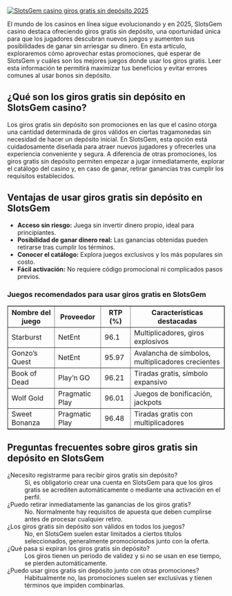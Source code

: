 [![SlotsGem casino giros gratis sin depósito 2025](https://123-caf.pages.dev/gitsignup.png)](https://vrmoo.ru/Bt82HjjY)

<p>El mundo de los casinos en línea sigue evolucionando y en 2025, SlotsGem casino destaca ofreciendo giros gratis sin depósito, una oportunidad única para que los jugadores descubran nuevos juegos y aumenten sus posibilidades de ganar sin arriesgar su dinero. En esta artículo, exploraremos cómo aprovechar estas promociones, qué esperar de SlotsGem y cuáles son los mejores juegos donde usar los giros gratis. Leer esta información te permitirá maximizar tus beneficios y evitar errores comunes al usar bonos sin depósito.</p>  <h2>¿Qué son los giros gratis sin depósito en SlotsGem casino?</h2> <p>Los giros gratis sin depósito son promociones en las que el casino otorga una cantidad determinada de giros válidos en ciertas tragamonedas sin necesidad de hacer un depósito inicial. En SlotsGem, esta opción está cuidadosamente diseñada para atraer nuevos jugadores y ofrecerles una experiencia conveniente y segura. A diferencia de otras promociones, los giros gratis sin depósito permiten empezar a jugar inmediatamente, explorar el catálogo del casino y, en caso de ganar, retirar ganancias tras cumplir los requisitos establecidos.</p>  <h2>Ventajas de usar giros gratis sin depósito en SlotsGem</h2> <ul>   <li><strong>Acceso sin riesgo:</strong> Juega sin invertir dinero propio, ideal para principiantes.</li>   <li><strong>Posibilidad de ganar dinero real:</strong> Las ganancias obtenidas pueden retirarse tras cumplir los términos.</li>   <li><strong>Conocer el catálogo:</strong> Explora juegos exclusivos y los más populares sin costo.</li>   <li><strong>Fácil activación:</strong> No requiere código promocional ni complicados pasos previos.</li> </ul>  <h3>Juegos recomendados para usar giros gratis en SlotsGem</h3> <table border="1" cellpadding="6" cellspacing="0" style="border-collapse:collapse; width:100%;">   <thead>     <tr>       <th>Nombre del juego</th>       <th>Proveedor</th>       <th>RTP (%)</th>       <th>Características destacadas</th>     </tr>   </thead>   <tbody>     <tr>       <td>Starburst</td>       <td>NetEnt</td>       <td>96.1</td>       <td>Multiplicadores, giros explosivos</td>     </tr>     <tr>       <td>Gonzo’s Quest</td>       <td>NetEnt</td>       <td>95.97</td>       <td>Avalancha de símbolos, multiplicadores crecientes</td>     </tr>     <tr>       <td>Book of Dead</td>       <td>Play’n GO</td>       <td>96.21</td>       <td>Tiradas gratis, símbolo expansivo</td>     </tr>     <tr>       <td>Wolf Gold</td>       <td>Pragmatic Play</td>       <td>96.01</td>       <td>Juegos de bonificación, jackpots</td>     </tr>     <tr>       <td>Sweet Bonanza</td>       <td>Pragmatic Play</td>       <td>96.48</td>       <td>Tiradas gratis con multiplicadores</td>     </tr>   </tbody> </table>  <h2>Preguntas frecuentes sobre giros gratis sin depósito en SlotsGem</h2> <dl>   <dt>¿Necesito registrarme para recibir giros gratis sin depósito?</dt>   <dd>Sí, es obligatorio crear una cuenta en SlotsGem para que los giros gratis se acrediten automáticamente o mediante una activación en el perfil.</dd>    <dt>¿Puedo retirar inmediatamente las ganancias de los giros gratis?</dt>   <dd>No. Normalmente hay requisitos de apuesta que deben cumplirse antes de procesar cualquier retiro.</dd>    <dt>¿Los giros gratis sin depósito son válidos en todos los juegos?</dt>   <dd>No, en SlotsGem suelen estar limitados a ciertos títulos seleccionados, generalmente promocionados junto con la oferta.</dd>    <dt>¿Qué pasa si expiran los giros gratis sin depósito?</dt>   <dd>Los giros tienen un periodo de validez y si no se usan en ese tiempo, se pierden automáticamente.</dd>    <dt>¿Puedo usar giros gratis sin depósito junto con otras promociones?</dt>   <dd>Habitualmente no, las promociones suelen ser exclusivas y tienen términos que impiden combinarlas.</dd> </dl>